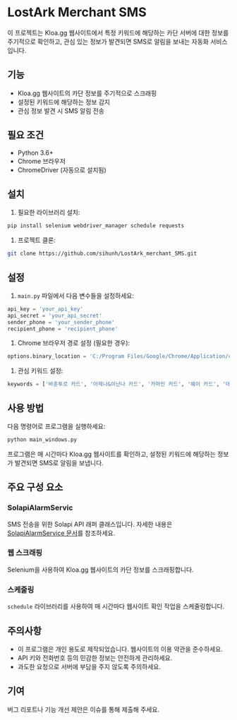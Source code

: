 # LostArk Merchant SMS

이 프로젝트는 Kloa.gg 웹사이트에서 특정 키워드에 해당하는 카단 서버에 대한 정보를 주기적으로 확인하고, 관심 있는 정보가 발견되면 SMS로 알림을 보내는 자동화 서비스입니다.

## 기능

- Kloa.gg 웹사이트의 카단 정보를 주기적으로 스크래핑
- 설정된 키워드에 해당하는 정보 감지
- 관심 정보 발견 시 SMS 알림 전송

## 필요 조건

- Python 3.6+
- Chrome 브라우저
- ChromeDriver (자동으로 설치됨)

## 설치

1. 필요한 라이브러리 설치:

```bash
pip install selenium webdriver_manager schedule requests
```

1. 프로젝트 클론:

```bash
git clone https://github.com/sihunh/LostArk_merchant_SMS.git
```

## 설정

1. `main.py` 파일에서 다음 변수들을 설정하세요:

```python
api_key = 'your_api_key'
api_secret = 'your_api_secret'
sender_phone = 'your_sender_phone'
recipient_phone = 'recipient_phone'
```

1. Chrome 브라우저 경로 설정 (필요한 경우):

```python
options.binary_location = 'C:/Program Files/Google/Chrome/Application/chrome.exe'
```

1. 관심 키워드 설정:

```python
keywords = ['바훈투르 카드', '아제나&이난나 카드', '카마인 카드', '웨이 카드', '데런 아만 카드']

```

## 사용 방법

다음 명령어로 프로그램을 실행하세요:

```bash
python main_windows.py
```

프로그램은 매 시간마다 Kloa.gg 웹사이트를 확인하고, 설정된 키워드에 해당하는 정보가 발견되면 SMS로 알림을 보냅니다.

## 주요 구성 요소

### SolapiAlarmServic

SMS 전송을 위한 Solapi API 래퍼 클래스입니다. 자세한 내용은 [SolapiAlarmService 문서](https://github.com/solapi/solapi-python)를 참조하세요.

### 웹 스크래핑

Selenium을 사용하여 Kloa.gg 웹사이트의 카단 정보를 스크래핑합니다.

### 스케줄링

`schedule` 라이브러리를 사용하여 매 시간마다 웹사이트 확인 작업을 스케줄링합니다.

## 주의사항

- 이 프로그램은 개인 용도로 제작되었습니다. 웹사이트의 이용 약관을 준수하세요.
- API 키와 전화번호 등의 민감한 정보는 안전하게 관리하세요.
- 과도한 요청으로 서버에 부담을 주지 않도록 주의하세요.

## 기여

버그 리포트나 기능 개선 제안은 이슈를 통해 제출해 주세요.
